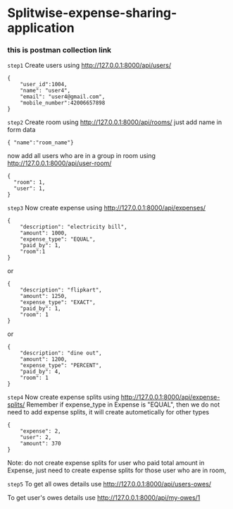 ﻿# Splitwise-expense-sharing-application
### this is postman collection link

`step1`
Create users using http://127.0.0.1:8000/api/users/ 
```
{
    "user_id":1004,
    "name": "user4",
    "email": "user4@gmail.com",
    "mobile_number":42006657898
}
```
`step2`
Create room  using http://127.0.0.1:8000/api/rooms/
just add name in form data
```
{ "name":"room_name"}
```

now add all users who are in a group in room using http://127.0.0.1:8000/api/user-room/
```
{
  "room": 1,
  "user": 1,
}
```
`step3`
Now create expense using http://127.0.0.1:8000/api/expenses/
```
{
    "description": "electricity bill",
    "amount": 1000,
    "expense_type": "EQUAL",
    "paid_by": 1,
    "room":1
}
```
or

```
{
    "description": "flipkart",
    "amount": 1250,
    "expense_type": "EXACT",
    "paid_by": 1,
    "room": 1
}
```
or 
```
{
    "description": "dine out",
    "amount": 1200,
    "expense_type": "PERCENT",
    "paid_by": 4,
    "room": 1
}
```

`step4`
Now create expense splits using http://127.0.0.1:8000/api/expense-splits/
Remember if expense_type in Expense is  "EQUAL", then we do not need to add expense splits, it will create autometically 
for other types
```
{
    "expense": 2, 
    "user": 2, 
    "amount": 370
}
```
Note: do not create expense splits for user who paid total amount in Expense, just need to create expense splits for those user who are in room, 

`step5`
To get all owes details use http://127.0.0.1:8000/api/users-owes/

To get user's owes details use http://127.0.0.1:8000/api/my-owes/1

